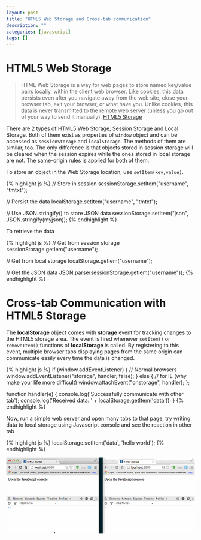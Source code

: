 ```yaml
---
layout: post
title: "HTML5 Web Storage and Cross-tab communication"
description: ""
categories: [javascript]
tags: []
---
```



# HTML5 Web Storage

> HTML Web Storage is a way for web pages to store named key/value pairs locally,
> within the client web browser. Like cookies, this data persists even after you
> navigate away from the web site, close your browser tab, exit your browser, or
> what have you. Unlike cookies, this data is never transmitted to the remote web
> server (unless you go out of your way to send it manually).
> [HTML5 Storage](http://diveintohtml5.info/storage.html)

There are 2 types of HTML5 Web Storage, Session Storage and Local Storage. Both
of them exist as properties of `window` object and can be accessed as
`sessionStorage` and `localStorage`. The methods of them are similar, too. The
only difference is that objects stored in session storage will be cleared when
the session expires while the ones stored in local storage are not. The
same-origin rules is applied for both of them.

To store an object in the Web Storage location, use `setItem(key,value)`.

{% highlight js %}
// Store in session
sessionStorage.setItem("username", "tmtxt");

// Persist the data
localStorage.setItem("username", "tmtxt");

// Use JSON.stringify() to store JSON data
sessionStorage.setItem("json", JSON.stringify(myjson));
{% endhighlight %}

<!-- more -->

To retrieve the data

{% highlight js %}
// Get from session storage
sessionStorage.getIem("username"); 

// Get from local storage
localStorage.getIem("username");

// Get the JSON data
JSON.parse(sessionStorage.getIem("username"));
{% endhighlight %}

# Cross-tab Communication with HTML5 Storage

The **localStorage** object comes with **storage** event for tracking changes to
the HTML5 storage area. The event is fired whenever `setItem()` or
`removeItem()` functions of **localStorage** is called. By registering to this
event, multiple browser tabs displaying pages from the same origin can
communicate easily every time the data is changed.

{% highlight js %}
if (window.addEventListener) {
  // Normal browsers
  window.addEventListener("storage", handler, false);
} else {
  // for IE (why make your life more difficult)
  window.attachEvent("onstorage", handler);
};

function handler(e) {
  console.log('Successfully communicate with other tab');
  console.log('Received data: ' + localStorage.getItem('data'));
}
{% endhighlight %}

Now, run a simple web server and open many tabs to that page, try writing data to
local storage using Javascript console and see the reaction in other tab

{% highlight js %}
localStorage.setItem('data', 'hello world');
{% endhighlight %}

![Cross-tab](/files/2014-06-16-cross-tab-communication-using-html5-dom-storage/cross-tab.gif)
